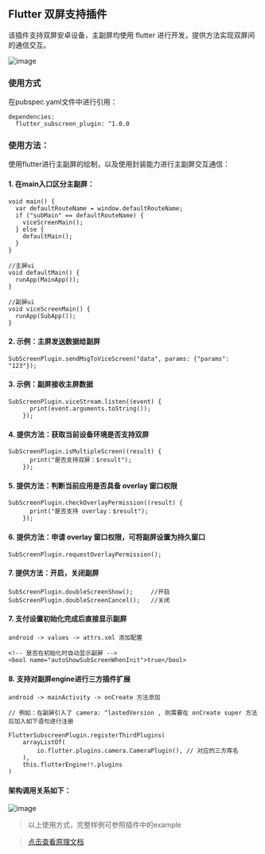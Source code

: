 ## Flutter 双屏支持插件

该插件支持双屏安卓设备，主副屏均使用 flutter 进行开发，提供方法实现双屏间的通信交互。

![image](https://github.com/liyufengrex/flutter_subscreen_plugin/assets/48038749/df1cca6a-4596-46bf-b40f-11f83331770a)


### 使用方式

在pubspec.yaml文件中进行引用：
```
dependencies:
  flutter_subscreen_plugin: ^1.0.0
```
### 使用方法：

使用flutter进行主副屏的绘制，以及使用封装能力进行主副屏交互通信：

#### 1. 在main入口区分主副屏：
```
void main() {
  var defaultRouteName = window.defaultRouteName;
  if ("subMain" == defaultRouteName) {
    viceScreenMain(); 
  } else {
    defaultMain();
  }
}

//主屏ui
void defaultMain() {
  runApp(MainApp());
}

//副屏ui
void viceScreenMain() {
  runApp(SubApp());
}

```
#### 2. 示例：主屏发送数据给副屏
```
SubScreenPlugin.sendMsgToViceScreen("data", params: {"params": "123"});
```
#### 3. 示例：副屏接收主屏数据
```
SubScreenPlugin.viceStream.listen((event) {
      print(event.arguments.toString());
    });
```

#### 4. 提供方法：获取当前设备环境是否支持双屏
```
SubScreenPlugin.isMultipleScreen((result) {
      print("是否支持双屏：$result");
    });
```

#### 5. 提供方法：判断当前应用是否具备 overlay 窗口权限
```
SubScreenPlugin.checkOverlayPermission((result) {
      print("是否支持 overlay：$result");
    });
```

#### 6. 提供方法：申请 overlay 窗口权限，可将副屏设置为持久窗口
```
SubScreenPlugin.requestOverlayPermission();
```

#### 7. 提供方法：开启，关闭副屏
```
SubScreenPlugin.doubleScreenShow();     //开启
SubScreenPlugin.doubleScreenCancel();   //关闭
```

#### 7. 支付设置初始化完成后直接显示副屏
```
android -> values -> attrs.xml 添加配置

<!-- 是否在初始化时自动显示副屏 -->
<bool name="autoShowSubScreenWhenInit">true</bool> 
```


#### 8. 支持对副屏engine进行三方插件扩展
```
android -> mainActivity -> onCreate 方法添加 

// 例如：在副屏引入了 camera: ^lastedVersion , 则需要在 onCreate super 方法后加入如下语句进行注册

FlutterSubscreenPlugin.registerThirdPlugins(
    arrayListOf(
        io.flutter.plugins.camera.CameraPlugin(), // 对应的三方库名
    ),
    this.flutterEngine!!.plugins
)

```

#### 架构调用关系如下：
![image](https://github.com/liyufengrex/flutter_subscreen_plugin/assets/48038749/c01ad8a8-49a9-4ecf-bbd3-76287caf6350)

> 以上使用方式，完整样例可参照插件中的example

> [点击查看原理文档](https://juejin.cn/post/7007678468020240414)
